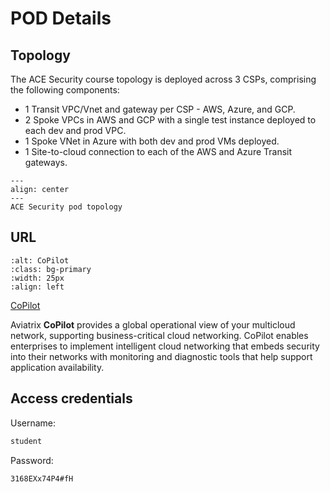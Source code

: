 # POD Details

## Topology

The ACE Security course topology is deployed across 3 CSPs, comprising the following components:

- 1 Transit VPC/Vnet and gateway per CSP - AWS, Azure, and GCP.
- 2 Spoke VPCs in AWS and GCP with a single test instance deployed to each dev and prod VPC.
- 1 Spoke VNet in Azure with both dev and prod VMs deployed.
- 1 Site-to-cloud connection to each of the AWS and Azure Transit gateways.

```{figure} images/ace_sec_topology.png
---
align: center
---
ACE Security pod topology
```

## URL

```{image} images/copilot.png
:alt: CoPilot
:class: bg-primary
:width: 25px
:align: left
```

<a href="https://cplt.pod1.aviatrixlab.com" target="_blank">CoPilot</a>

Aviatrix **CoPilot** provides a global operational view of your multicloud network, supporting business-critical cloud networking. CoPilot enables enterprises to implement intelligent cloud networking that embeds security into their networks with monitoring and diagnostic tools that help support application availability.

## Access credentials

Username:

```bash
student
```

Password:

```bash
3168EXx74P4#fH
```

